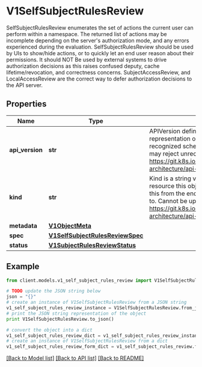 # V1SelfSubjectRulesReview

SelfSubjectRulesReview enumerates the set of actions the current user can perform within a namespace. The returned list of actions may be incomplete depending on the server's authorization mode, and any errors experienced during the evaluation. SelfSubjectRulesReview should be used by UIs to show/hide actions, or to quickly let an end user reason about their permissions. It should NOT Be used by external systems to drive authorization decisions as this raises confused deputy, cache lifetime/revocation, and correctness concerns. SubjectAccessReview, and LocalAccessReview are the correct way to defer authorization decisions to the API server.

## Properties
Name | Type | Description | Notes
------------ | ------------- | ------------- | -------------
**api_version** | **str** | APIVersion defines the versioned schema of this representation of an object. Servers should convert recognized schemas to the latest internal value, and may reject unrecognized values. More info: https://git.k8s.io/community/contributors/devel/sig-architecture/api-conventions.md#resources | [optional] 
**kind** | **str** | Kind is a string value representing the REST resource this object represents. Servers may infer this from the endpoint the client submits requests to. Cannot be updated. In CamelCase. More info: https://git.k8s.io/community/contributors/devel/sig-architecture/api-conventions.md#types-kinds | [optional] 
**metadata** | [**V1ObjectMeta**](V1ObjectMeta.md) |  | [optional] 
**spec** | [**V1SelfSubjectRulesReviewSpec**](V1SelfSubjectRulesReviewSpec.md) |  | 
**status** | [**V1SubjectRulesReviewStatus**](V1SubjectRulesReviewStatus.md) |  | [optional] 

## Example

```python
from client.models.v1_self_subject_rules_review import V1SelfSubjectRulesReview

# TODO update the JSON string below
json = "{}"
# create an instance of V1SelfSubjectRulesReview from a JSON string
v1_self_subject_rules_review_instance = V1SelfSubjectRulesReview.from_json(json)
# print the JSON string representation of the object
print V1SelfSubjectRulesReview.to_json()

# convert the object into a dict
v1_self_subject_rules_review_dict = v1_self_subject_rules_review_instance.to_dict()
# create an instance of V1SelfSubjectRulesReview from a dict
v1_self_subject_rules_review_form_dict = v1_self_subject_rules_review.from_dict(v1_self_subject_rules_review_dict)
```
[[Back to Model list]](../README.md#documentation-for-models) [[Back to API list]](../README.md#documentation-for-api-endpoints) [[Back to README]](../README.md)


